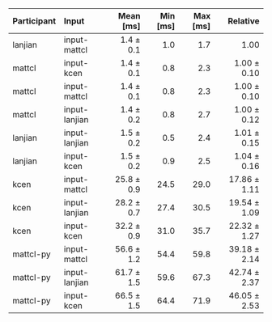 | Participant | Input | Mean [ms] | Min [ms] | Max [ms] | Relative |
|:---|:---|---:|---:|---:|---:|
| lanjian | input-mattcl | 1.4 ± 0.1 | 1.0 | 1.7 | 1.00 |
| mattcl | input-kcen | 1.4 ± 0.1 | 0.8 | 2.3 | 1.00 ± 0.10 |
| mattcl | input-mattcl | 1.4 ± 0.1 | 0.8 | 2.3 | 1.00 ± 0.10 |
| mattcl | input-lanjian | 1.4 ± 0.2 | 0.8 | 2.7 | 1.00 ± 0.12 |
| lanjian | input-lanjian | 1.5 ± 0.2 | 0.5 | 2.4 | 1.01 ± 0.15 |
| lanjian | input-kcen | 1.5 ± 0.2 | 0.9 | 2.5 | 1.04 ± 0.16 |
| kcen | input-mattcl | 25.8 ± 0.9 | 24.5 | 29.0 | 17.86 ± 1.11 |
| kcen | input-lanjian | 28.2 ± 0.7 | 27.4 | 30.5 | 19.54 ± 1.09 |
| kcen | input-kcen | 32.2 ± 0.9 | 31.0 | 35.7 | 22.32 ± 1.27 |
| mattcl-py | input-mattcl | 56.6 ± 1.2 | 54.4 | 59.8 | 39.18 ± 2.14 |
| mattcl-py | input-lanjian | 61.7 ± 1.5 | 59.6 | 67.3 | 42.74 ± 2.37 |
| mattcl-py | input-kcen | 66.5 ± 1.5 | 64.4 | 71.9 | 46.05 ± 2.53 |
